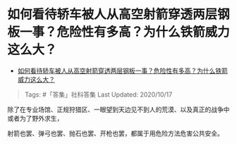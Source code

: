 # 如何看待轿车被人从高空射箭穿透两层钢板一事？危险性有多高？为什么铁箭威力这么大？

- [如何看待轿车被人从高空射箭穿透两层钢板一事？危险性有多高？为什么铁箭威力这么大？](https://www.zhihu.com/question/426034728/answer/1529008798)

>Tags: #「答集」社科答集
>Last Updated: 2020/10/17

除了在专业场馆、正规狩猎区、一眼望到天边见不到人的荒漠、以及真正的战争中或者为了野外求生，

射箭也罢、弹弓也罢、抛石也罢、开枪也罢，都属于用危险方法危害公共安全。